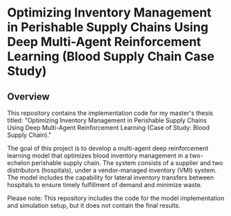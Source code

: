 # Optimizing Inventory Management in Perishable Supply Chains Using Deep Multi-Agent Reinforcement Learning (Blood Supply Chain Case Study)
## Overview
This repository contains the implementation code for my master's thesis titled: "Optimizing Inventory Management in Perishable Supply Chains Using Deep Multi-Agent Reinforcement Learning (Case of Study: Blood Supply Chain)."

The goal of this project is to develop a multi-agent deep reinforcement learning model that optimizes blood inventory management in a two-echelon perishable supply chain. The system consists of a supplier and two distributors (hospitals), under a vendor-managed inventory (VMI) system. The model includes the capability for lateral inventory transfers between hospitals to ensure timely fulfillment of demand and minimize waste.

Please note: This repository includes the code for the model implementation and simulation setup, but it does not contain the final results.
